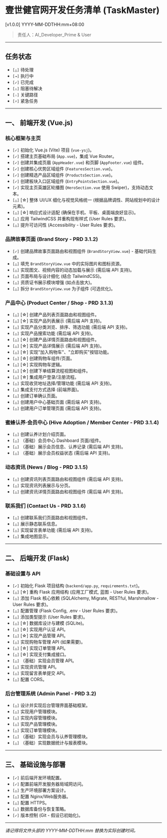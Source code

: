 # 壹世健官网开发任务清单 (TaskMaster)

[v1.0.0] YYYY-MM-DDTHH:mm+08:00
> 责任人：AI_Developer_Prime & User

---

## 任务状态

*   `[△]` 待处理
*   `[→]` 执行中
*   `[✓]` 已完成
*   `[⚠]` 阻塞待解决
*   `[☆]` 关键路径
*   `[⚡]` 紧急任务

---

## 一、 前端开发 (Vue.js)

### 核心框架与主页

*   `[✓]` 初始化 Vue.js (Vite) 项目 (`vue-ysj`)。
*   `[✓]` 搭建主页基础布局 (`App.vue`)，集成 Vue Router。
*   `[✓]` 创建并集成页眉 (`AppHeader.vue`) 和页脚 (`AppFooter.vue`) 组件。
*   `[✓]` 创建核心优势区域组件 (`FeaturesSection.vue`)。
*   `[✓]` 创建精选产品区域组件 (`ProductsSection.vue`)。
*   `[✓]` 创建板块入口区域组件 (`EntryPointsSection.vue`)。
*   `[✓]` 实现主页英雄区轮播图 (`HeroSection.vue` 使用 Swiper)，支持动态文本。
*   `[△]` [☆] 整体 UI/UX 细化与视觉风格统一 (根据品牌调性、网站规划中的设计元素)。
*   `[△]` [☆] 响应式设计适配 (确保在手机、平板、桌面端良好显示)。
*   `[△]` 应用 TailwindCSS 并重构现有样式 (User Rules 要求)。
*   `[△]` 提升可访问性 (Accessibility - User Rules 要求)。

### 品牌故事页面 (Brand Story - PRD 3.1.2)

*   `[✓]` 创建品牌故事页面路由和视图组件 (`BrandStoryView.vue`) - 基础代码生成。
*   `[△]` 填充 `BrandStoryView.vue` 中的实际图片和图标资源。
*   `[△]` 实现图文、视频内容的动态加载与展示 (需后端 API 支持)。
*   `[△]` 页面布局与设计细化 (结合 TailwindCSS)。
*   `[△]` 资质证书展示模块增强 (如点击放大)。
*   `[△]` 拆分 `BrandStoryView.vue` 为子组件 (可选优化)。

### 产品中心 (Product Center / Shop - PRD 3.1.3)

*   `[△]` [☆] 创建产品列表页面路由和视图组件。
*   `[△]` [☆] 实现产品列表展示 (需后端 API 支持)。
*   `[△]` 实现产品分类浏览、排序、筛选功能 (需后端 API 支持)。
*   `[△]` 实现产品搜索功能 (需后端 API 支持)。
*   `[△]` [☆] 创建产品详情页面路由和视图组件。
*   `[△]` [☆] 实现产品详情展示 (需后端 API 支持)。
*   `[△]` [☆] 实现"加入购物车"、"立即购买"按钮功能。
*   `[△]` [☆] 创建购物车组件/页面。
*   `[△]` [☆] 实现购物车逻辑。
*   `[△]` [☆] 创建下单结算流程视图和组件。
*   `[△]` [☆] 集成用户登录/注册流程。
*   `[△]` 实现收货地址选择/管理功能 (需后端 API 支持)。
*   `[△]` 集成支付方式选择 (前端界面)。
*   `[△]` 创建订单确认页面。
*   `[△]` 创建用户中心基础页面 (需后端 API 支持)。
*   `[△]` 创建用户订单管理页面 (需后端 API 支持)。

### 蜜蜂认养·会员中心 (Hive Adoption / Member Center - PRD 3.1.4)

*   `[△]` 创建认养计划介绍页面。
*   `[△]` （基础）会员中心 Dashboard 页面/组件。
*   `[△]` （基础）展示会员信息、认养记录 (需后端 API 支持)。
*   `[△]` （基础）展示会员权益状态 (需后端 API 支持)。

### 动态资讯 (News / Blog - PRD 3.1.5)

*   `[△]` 创建资讯列表页面路由和视图组件 (需后端 API 支持)。
*   `[△]` 实现资讯列表展示与分页。
*   `[△]` 创建资讯详情页面路由和视图组件 (需后端 API 支持)。

### 联系我们 (Contact Us - PRD 3.1.6)

*   `[△]` 创建联系我们页面路由和视图组件。
*   `[△]` 展示静态联系信息。
*   `[△]` 实现留言表单功能 (需后端 API 支持)。
*   `[△]` 集成地图显示。

---

## 二、 后端开发 (Flask)

### 基础设置与 API

*   `[✓]` 初始化 Flask 项目结构 (`backend/app.py`, `requirements.txt`)。
*   `[△]` [☆] 重构 Flask 应用结构 (应用工厂模式, 蓝图 - User Rules 要求)。
*   `[△]` 添加 Flask 核心依赖 (SQLAlchemy, Migrate, RESTful, Marshmallow - User Rules 要求)。
*   `[△]` 配置管理 (Flask Config, .env - User Rules 要求)。
*   `[△]` 添加类型提示 (User Rules 要求)。
*   `[△]` [☆] 数据库设计与建模 (SQLite)。
*   `[△]` [☆] 实现用户认证 API。
*   `[△]` [☆] 实现产品管理 API。
*   `[△]` 实现购物车管理 API (如果需要)。
*   `[△]` [☆] 实现订单管理 API。
*   `[△]` [☆] 实现支付集成接口。
*   `[△]` （基础）实现会员管理 API。
*   `[△]` 实现资讯管理 API。
*   `[△]` 实现留言表单提交 API。
*   `[△]` 配置 CORS。

### 后台管理系统 (Admin Panel - PRD 3.2)

*   `[△]` 设计并实现后台管理界面基础框架。
*   `[△]` 实现用户管理模块。
*   `[△]` 实现内容管理模块。
*   `[△]` 实现产品管理模块。
*   `[△]` 实现订单管理模块。
*   `[△]` （基础）实现会员与认养管理模块。
*   `[△]` （基础）实现数据统计与报表模块。

---

## 三、 基础设施与部署

*   `[✓]` 前后端开发环境配置。
*   `[✓]` 配置前端开发服务器局域网访问。
*   `[△]` 生产环境部署方案设计。
*   `[△]` 配置 Nginx/Web服务器。
*   `[△]` 配置 HTTPS。
*   `[△]` 数据库备份与恢复策略。
*   `[✓]` 版本控制 (Git - 假设已初始化)。

---
*请记得将文件头部的 YYYY-MM-DDTHH:mm 替换为实际创建时间。* 
